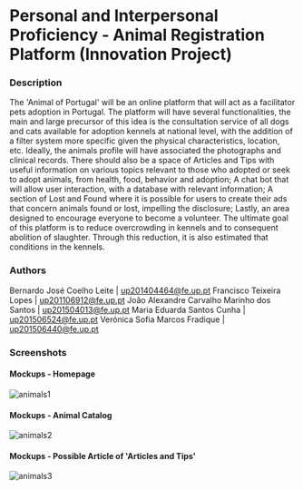 # Personal and Interpersonal Proficiency - Animal Registration Platform (Innovation Project)

### Description

The 'Animal of Portugal' will be an online platform that will act as a facilitator pets adoption in Portugal. The platform will have several functionalities, the main and large precursor of this idea is the consultation service of all dogs and cats available for adoption kennels at national level, with the addition of a filter system more specific given the physical characteristics, location, etc. Ideally, the animals profile will have associated the photographs and clinical records. There should also be a space of Articles and Tips with useful information on various topics relevant to those who adopted or seek to adopt animals, from health, food, behavior and adoption; A chat bot that will allow user interaction, with a database with relevant information; A section of Lost and Found where it is possible for users to create their ads that concern animals found or lost, impelling the disclosure; Lastly, an area designed to encourage everyone to become a volunteer. The ultimate goal of this platform is to reduce overcrowding in kennels and to consequent abolition of slaughter. Through this reduction, it is also estimated that
conditions in the kennels.

### Authors

Bernardo José Coelho Leite | up201404464@fe.up.pt 
Francisco Teixeira Lopes | up201106912@fe.up.pt
João Alexandre Carvalho Marinho dos Santos | up201504013@fe.up.pt
Maria Eduarda Santos Cunha | up201506524@fe.up.pt
Verónica Sofia Marcos Fradique | up201506440@fe.up.pt 

### Screenshots

#### Mockups - Homepage

![animals1](https://user-images.githubusercontent.com/22004638/51805555-b8908b80-2266-11e9-83f1-a7d594d86463.PNG)

#### Mockups - Animal Catalog

![animals2](https://user-images.githubusercontent.com/22004638/51805556-b8908b80-2266-11e9-971d-67c24a12059f.PNG)

#### Mockups - Possible Article of 'Articles and Tips'

![animals3](https://user-images.githubusercontent.com/22004638/51805557-b9292200-2266-11e9-98c5-c4cda9342545.PNG)






